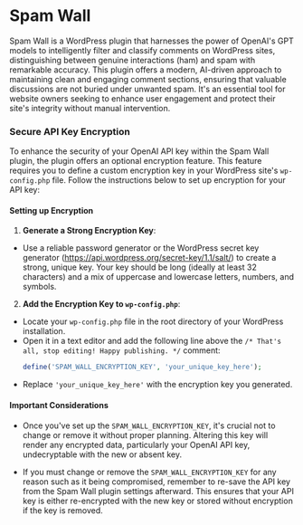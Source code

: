 # Spam Wall
Spam Wall is a WordPress plugin that harnesses the power of OpenAI's GPT models to intelligently filter and classify comments on WordPress sites, distinguishing between genuine interactions (ham) and spam with remarkable accuracy. This plugin offers a modern, AI-driven approach to maintaining clean and engaging comment sections, ensuring that valuable discussions are not buried under unwanted spam. It's an essential tool for website owners seeking to enhance user engagement and protect their site's integrity without manual intervention.

### Secure API Key Encryption

To enhance the security of your OpenAI API key within the Spam Wall plugin, the plugin offers an optional encryption feature. This feature requires you to define a custom encryption key in your WordPress site's `wp-config.php` file. Follow the instructions below to set up encryption for your API key:

#### Setting up Encryption

1. **Generate a Strong Encryption Key**:
  - Use a reliable password generator or the WordPress secret key generator (https://api.wordpress.org/secret-key/1.1/salt/) to create a strong, unique key. Your key should be long (ideally at least 32 characters) and a mix of uppercase and lowercase letters, numbers, and symbols.

2. **Add the Encryption Key to `wp-config.php`**:
  - Locate your `wp-config.php` file in the root directory of your WordPress installation.
  - Open it in a text editor and add the following line above the `/* That's all, stop editing! Happy publishing. */` comment:
    ```php
    define('SPAM_WALL_ENCRYPTION_KEY', 'your_unique_key_here');
    ```
  - Replace `'your_unique_key_here'` with the encryption key you generated.

#### Important Considerations

- Once you've set up the `SPAM_WALL_ENCRYPTION_KEY`, it's crucial not to change or remove it without proper planning. Altering this key will render any encrypted data, particularly your OpenAI API key, undecryptable with the new or absent key. 

- If you must change or remove the `SPAM_WALL_ENCRYPTION_KEY` for any reason such as it being compromised, remember to re-save the API key from the Spam Wall plugin settings afterward. This ensures that your API key is either re-encrypted with the new key or stored without encryption if the key is removed.